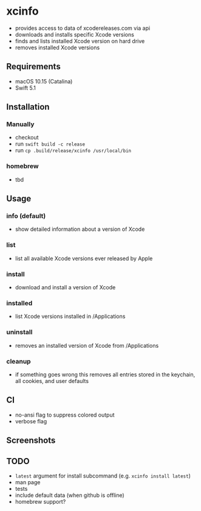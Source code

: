 # xcinfo

- provides access to data of xcodereleases.com via api
- downloads and installs specific Xcode versions
- finds and lists installed Xcode version on hard drive
- removes installed Xcode versions

## Requirements
- macOS 10.15 (Catalina)
- Swift 5.1

## Installation

### Manually
- checkout
- run `swift build -c release`
- run `cp .build/release/xcinfo /usr/local/bin`

### homebrew
- tbd

## Usage

### info (default)
- show detailed information about a version of Xcode

### list
- list all available Xcode versions ever released by Apple

### install
- download and install a version of Xcode 

### installed
- list Xcode versions installed in /Applications 

### uninstall
- removes an installed version of Xcode from /Applications

### cleanup
- if something goes wrong this removes all entries stored in the keychain, all cookies, and user defaults  

## CI
- no-ansi flag to suppress colored output
- verbose flag

## Screenshots

## TODO
- `latest` argument for install subcommand (e.g. `xcinfo install latest`)
- man page
- tests
- include default data (when github is offline)
- homebrew support?

